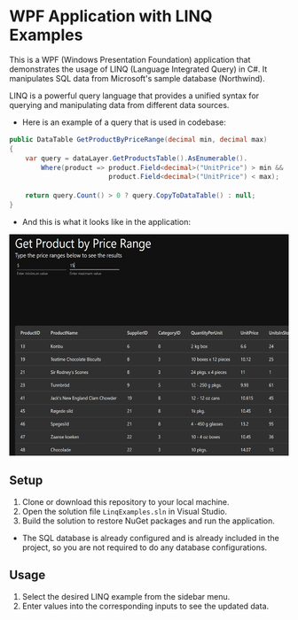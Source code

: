# WPF Application with LINQ Examples

This is a WPF (Windows Presentation Foundation) application that demonstrates the usage of LINQ (Language Integrated Query) in C#. It manipulates SQL data from Microsoft's sample database (Northwind).

LINQ is a powerful query language that provides a unified syntax for querying and manipulating data from different data sources.

- Here is an example of a query that is used in codebase:

```csharp
public DataTable GetProductByPriceRange(decimal min, decimal max)
{
    var query = dataLayer.GetProductsTable().AsEnumerable().
        Where(product => product.Field<decimal>("UnitPrice") > min &&
                         product.Field<decimal>("UnitPrice") < max);

    return query.Count() > 0 ? query.CopyToDataTable() : null;
}
```

- And this is what it looks like in the application:

<img src="https://github.com/ruskpr/csharp-sql-linq-examples/blob/main/Images/example-query.png" data-canonical-src="https://github.com/ruskpr/csharp-sql-linq-examples/blob/main/Images/example-query.png" width="600" height="400" />

## Setup

1. Clone or download this repository to your local machine.
2. Open the solution file `LinqExamples.sln` in Visual Studio.
3. Build the solution to restore NuGet packages and run the application.
- The SQL database is already configured and is already included in the project, so you are not required to do any database configurations.

## Usage

1. Select the desired LINQ example from the sidebar menu.
2. Enter values into the corresponding inputs to see the updated data.
